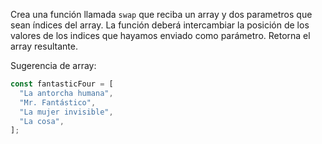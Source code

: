 Crea una función llamada `swap` que reciba un array y dos parametros que sean índices del array. La función deberá intercambiar la posición de los valores de los indices que hayamos enviado como parámetro. Retorna el array resultante.

Sugerencia de array:

```js
const fantasticFour = [
  "La antorcha humana",
  "Mr. Fantástico",
  "La mujer invisible",
  "La cosa",
];
```
